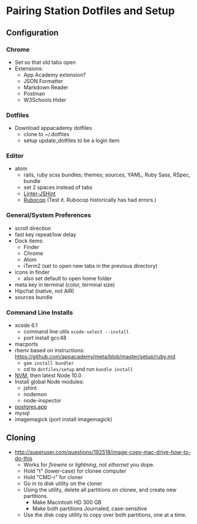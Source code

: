 # Pairing Station Dotfiles and Setup

## Configuration

### Chrome
* Set so that old tabs open
* Extensions:
    * App Academy extension?
    * JSON Formatter
    * Markdown Reader
    * Postman
    * W3Schools Hider

### Dotfiles
* Download appacademy dotfiles
    * clone to ~/.dotfiles
    * setup update_dotfiles to be a login item

### Editor
* atom
    * rails, ruby scss bundles; themes; sources, YAML, Ruby Sass, RSpec, bundle
    * set 2 spaces instead of tabs
    * [Linter-JSHint](https://atom.io/packages/linter-jshint)
    * [Rubocop](https://atom.io/packages/linter-rubocop) (Test it. Rubocop historically has had errors.)

### General/System Preferences
* scroll direction
* fast key repeat/low delay
* Dock items:
    * Finder
    * Chrome
    * Atom
    * iTerm2 (set to open new tabs in the previous directory)
* icons in finder
    * also set default to open home folder
* meta key in terminal (color, terminal size)
* Hipchat (native, not AIR)
* sources bundle

### Command Line Installs
* xcode 6.1
    * command line utils `xcode-select --install`
    * port install gcc48
* macports
* rbenv based on instructions: https://github.com/appacademy/meta/blob/master/setup/ruby.md
    * `gem install bundler`
    * cd to `dotfiles/setup` and run `bundle install`
* [NVM](https://github.com/creationix/nvm), then latest Node 10.0
* Install global Node modules:
    * jshint
    * nodemon
    * node-inspector
* [postgres.app](http://postgresapp.com/)
* mysql
* imagemagick (port install imagemagick)

## Cloning
* http://superuser.com/questions/192518/image-copy-mac-drive-how-to-do-this
    * Works for *firewire* or *lightning*, not *ethernet* you dope.
    * Hold "t" (lower-case) for clonee computer
    * Hold "CMD-r" for cloner
    * Go in to disk utility on the cloner
    * Using the utility, delete all partitions on clonee, and create new partitions.
        * Make Macintosh HD 300 GB
        * Make both partitions Journaled, case-sensitive
    * Use the disk copy utility to copy over both partitions, one at a time.

